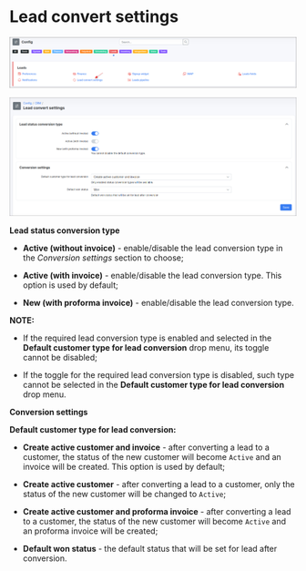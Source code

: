 Lead convert settings
=============

![img](icon.png)

![img](1.png)

**Lead status conversion type**

* **Active (without invoice)** - enable/disable the lead conversion type in the *Conversion settings* section to choose;

* **Active (with invoice)** - enable/disable the lead conversion type. This option is used by default;

* **New (with proforma invoice)** - enable/disable the lead conversion type.

**NOTE:**

- If the required lead conversion type is enabled and selected in the **Default customer type for lead conversion** drop menu, its toggle cannot be disabled;

- If the toggle for the required lead conversion type is disabled, such type cannot be selected in the **Default customer type for lead conversion** drop menu.


**Conversion settings**

**Default customer type for lead conversion:**

- **Create active customer and invoice** - after converting a lead to a customer, the status of the new customer will become `Active` and an invoice will be created. This option is used by default;

- **Create active customer** - after converting a lead to a customer, only the status of the new customer will be changed to `Active`;

- **Create active customer and proforma invoice** - after converting a lead to a customer, the status of the new customer will become `Active` and an proforma invoice will be created;

* **Default won status** - the default status that will be set for lead after conversion.
